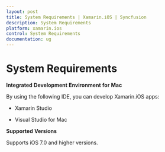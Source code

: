 ```yaml
---
layout: post
title: System Requirements | Xamarin.iOS | Syncfusion
description: System Requirements
platform: xamarin.ios
control: System Requirements
documentation: ug
---
```


# System Requirements

**Integrated** **Development** **Environment** **for** **Mac**

By using the following IDE, you can develop Xamarin.iOS apps:

* Xamarin Studio

* Visual Studio for Mac

**Supported** **Versions**

Supports iOS 7.0 and higher versions.
